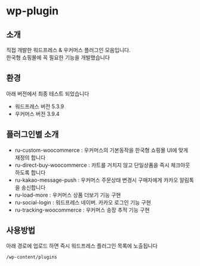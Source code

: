# wp-plugin

## 소개 
직접 개발한 워드프레스 & 우커머스 플러그인 모음입니다.  
한국형 쇼핑몰에 꼭 필요한 기능을 개발했습니다    

## 환경 
아래 버전에서 최종 테스트 되었습니다 
- 워드프레스 버전 5.3.9
- 우커머스 버전 3.9.4

## 플러그인별 소개 
- ru-custom-woocommerce : 우커머스의 기본동작을 한국형 쇼핑몰 UI에 맞게 재정의 합니다
- ru-direct-buy-woocommerce : 카트를 거치지 않고 단일상품을 즉시 체크아웃 하도록 합니다
- ru-kakao-message-push : 우커머스 주문상태 변경시 구매자에게 카카오 알림톡을 송신합니다 
- ru-load-more : 우커머스 상품 더보기 기능 구현
- ru-social-login : 워드프레스 네이버. 카카오 로그인 기능 구현 
- ru-tracking-woocommerce : 우커머스 송장 추적 기능 구현   

## 사용방법 
아래 경로에 업로드 하면 즉시 워드프레스 플러그인 목록에 노출됩니다 
<pre><code>/wp-content/plugins</code></pre>
